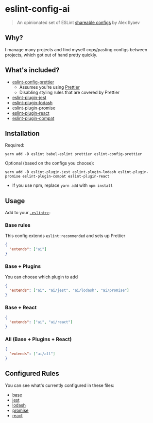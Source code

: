 # eslint-config-ai

> An opinionated set of ESLint [shareable configs](http://eslint.org/docs/developer-guide/shareable-configs.html)
> by Alex Ilyaev

## Why?

I manage many projects and find myself copy/pasting configs between projects, which got out of hand
pretty quickly.

## What's included?

- [eslint-config-prettier](https://github.com/prettier/eslint-config-prettier)
  - Assumes you're using [Prettier](https://github.com/prettier/prettier)
  - Disabling styling rules that are covered by Prettier
- [eslint-plugin-jest](https://github.com/jest-community/eslint-plugin-jest)
- [eslint-plugin-lodash](https://github.com/wix/eslint-plugin-lodash)
- [eslint-plugin-promise](https://github.com/xjamundx/eslint-plugin-promise)
- [eslint-plugin-react](https://github.com/yannickcr/eslint-plugin-react)
- [eslint-plugin-compat](https://github.com/amilajack/eslint-plugin-compat)

## Installation

Required:

```
yarn add -D eslint babel-eslint prettier eslint-config-prettier
```

Optional (based on the configs you choose):

```
yarn add -D eslint-plugin-jest eslint-plugin-lodash eslint-plugin-promise eslint-plugin-compat eslint-plugin-react
```

- If you use npm, replace `yarn add` with `npm install`

## Usage

Add to your [`.eslintrc`](http://eslint.org/docs/user-guide/configuring):

### Base rules

This config extends `eslint:recommended` and sets up Prettier

```json
{
  "extends": ["ai"]
}
```

### Base + Plugins

You can choose which plugin to add

```json
{
  "extends": ["ai", "ai/jest", "ai/lodash", "ai/promise"]
}
```

### Base + React

```json
{
  "extends": ["ai", "ai/react"]
}
```

### All (Base + Plugins + React)

```json
{
  "extends": ["ai/all"]
}
```

## Configured Rules

You can see what's currently configured in these files:

- [base](./base.js)
- [jest](./jest.js)
- [lodash](./lodash.js)
- [promise](./promise.js)
- [react](./react.js)
